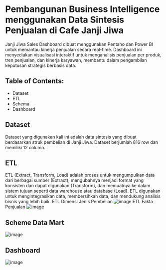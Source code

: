 # Pembangunan Business Intelligence menggunakan Data Sintesis Penjualan di Cafe Janji Jiwa

Janji Jiwa Sales Dashboard dibuat menggunakan Pentaho dan Power BI untuk memantau kinerja penjualan secara real-time. Dashboard ini menyediakan visualisasi interaktif untuk menganalisis penjualan per produk, tren penjualan, dan kinerja karyawan, membantu dalam pengambilan keputusan strategis berbasis data.

## Table of Contents:

- Dataset
- ETL
- Schema
- Dashboard

## Dataset
Dataset yang digunakan kali ini adalah data sintesis yang dibuat berdasarkan struk pembelian di Janji Jiwa. Dataset berjumlah 816 row dan memiliki 12 column.

## ETL
ETL (Extract, Transform, Load) adalah proses untuk mengumpulkan data dari berbagai sumber (Extract), mengubahnya menjadi format yang konsisten dan dapat digunakan (Transform), dan memuatnya ke dalam sistem tujuan seperti data warehouse atau database (Load). ETL digunakan untuk mengintegrasikan data, membersihkan data, dan mendukung analisis bisnis yang lebih baik.
ETL Dimensi Jenis Pembelian
![image](https://github.com/user-attachments/assets/b4e7df52-cd04-4f63-92f8-a1e9756b40a3)
ETL Fakta Penjualan
![image](https://github.com/user-attachments/assets/884c5aaf-89aa-4efd-9909-f770c787a761)

## Scheme Data Mart
![image](https://github.com/user-attachments/assets/029fe582-afd9-4ee3-8341-b7fb42783823)

## Dashboard
![image](https://github.com/user-attachments/assets/93f819bf-ca28-499d-9905-59fce3755a56)
